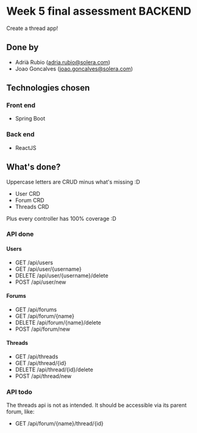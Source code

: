 # Week 5 final assessment BACKEND
Create a thread app!

## Done by
- Adrià Rubio (adria.rubio@solera.com)
- Joao Goncalves (joao.goncalves@solera.com)

## Technologies chosen
### Front end
- Spring Boot
### Back end
- ReactJS

## What's done?
Uppercase letters are CRUD minus what's missing :D
- User CRD
- Forum CRD
- Threads CRD

Plus every controller has 100% coverage :D

### API done
#### Users
- GET /api/users
- GET /api/user/{username}
- DELETE /api/user/{username}/delete
- POST /api/user/new


#### Forums
- GET /api/forums
- GET /api/forum/{name}
- DELETE /api/forum/{name}/delete
- POST /api/forum/new


#### Threads
- GET /api/threads
- GET /api/thread/{id}
- DELETE /api/thread/{id}/delete
- POST /api/thread/new

### API todo
The threads api is not as intended.
It should be accessible via its parent forum, like:
- GET /api/forum/{name}/thread/{id}
